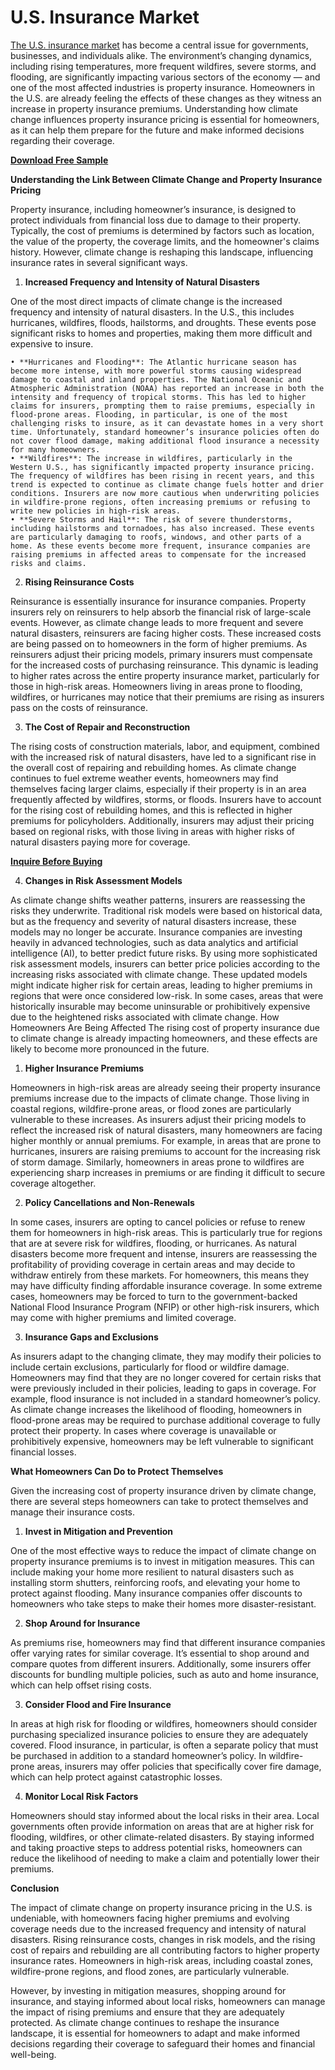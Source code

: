 # U.S. **Insurance Market**

[The U.S. insurance market](https://www.nextmsc.com/report/us-insurance-market) has become a central issue for governments, businesses, and individuals alike. The environment’s changing dynamics, including rising temperatures, more frequent wildfires, severe storms, and flooding, are significantly impacting various sectors of the economy — and one of the most affected industries is property insurance. Homeowners in the U.S. are already feeling the effects of these changes as they witness an increase in property insurance premiums. Understanding how climate change influences property insurance pricing is essential for homeowners, as it can help them prepare for the future and make informed decisions regarding their coverage.

**[Download Free Sample](https://www.nextmsc.com/us-insurance-market/request-sample)**

**Understanding the Link Between Climate Change and Property Insurance Pricing**

Property insurance, including homeowner’s insurance, is designed to protect individuals from financial loss due to damage to their property. Typically, the cost of premiums is determined by factors such as location, the value of the property, the coverage limits, and the homeowner's claims history. However, climate change is reshaping this landscape, influencing insurance rates in several significant ways.
   
  1. **Increased Frequency and Intensity of Natural Disasters**

One of the most direct impacts of climate change is the increased frequency and intensity of natural disasters. In the U.S., this includes hurricanes, wildfires, floods, hailstorms, and droughts. These events pose significant risks to homes and properties, making them more difficult and expensive to insure.
   
    • **Hurricanes and Flooding**: The Atlantic hurricane season has become more intense, with more powerful storms causing widespread damage to coastal and inland properties. The National Oceanic and Atmospheric Administration (NOAA) has reported an increase in both the intensity and frequency of tropical storms. This has led to higher claims for insurers, prompting them to raise premiums, especially in flood-prone areas. Flooding, in particular, is one of the most challenging risks to insure, as it can devastate homes in a very short time. Unfortunately, standard homeowner’s insurance policies often do not cover flood damage, making additional flood insurance a necessity for many homeowners.
    • **Wildfires**: The increase in wildfires, particularly in the Western U.S., has significantly impacted property insurance pricing. The frequency of wildfires has been rising in recent years, and this trend is expected to continue as climate change fuels hotter and drier conditions. Insurers are now more cautious when underwriting policies in wildfire-prone regions, often increasing premiums or refusing to write new policies in high-risk areas.
    • **Severe Storms and Hail**: The risk of severe thunderstorms, including hailstorms and tornadoes, has also increased. These events are particularly damaging to roofs, windows, and other parts of a home. As these events become more frequent, insurance companies are raising premiums in affected areas to compensate for the increased risks and claims.
   
   
  2. **Rising Reinsurance Costs**

Reinsurance is essentially insurance for insurance companies. Property insurers rely on reinsurers to help absorb the financial risk of large-scale events. However, as climate change leads to more frequent and severe natural disasters, reinsurers are facing higher costs. These increased costs are being passed on to homeowners in the form of higher premiums.
As reinsurers adjust their pricing models, primary insurers must compensate for the increased costs of purchasing reinsurance. This dynamic is leading to higher rates across the entire property insurance market, particularly for those in high-risk areas. Homeowners living in areas prone to flooding, wildfires, or hurricanes may notice that their premiums are rising as insurers pass on the costs of reinsurance.
   
  3. **The Cost of Repair and Reconstruction**

The rising costs of construction materials, labor, and equipment, combined with the increased risk of natural disasters, have led to a significant rise in the overall cost of repairing and rebuilding homes. As climate change continues to fuel extreme weather events, homeowners may find themselves facing larger claims, especially if their property is in an area frequently affected by wildfires, storms, or floods.
Insurers have to account for the rising cost of rebuilding homes, and this is reflected in higher premiums for policyholders. Additionally, insurers may adjust their pricing based on regional risks, with those living in areas with higher risks of natural disasters paying more for coverage.

**[Inquire Before Buying](https://www.nextmsc.com/us-insurance-market/inquire-before-buying)**
  
   4. **Changes in Risk Assessment Models**

As climate change shifts weather patterns, insurers are reassessing the risks they underwrite. Traditional risk models were based on historical data, but as the frequency and severity of natural disasters increase, these models may no longer be accurate. Insurance companies are investing heavily in advanced technologies, such as data analytics and artificial intelligence (AI), to better predict future risks. By using more sophisticated risk assessment models, insurers can better price policies according to the increasing risks associated with climate change.
These updated models might indicate higher risk for certain areas, leading to higher premiums in regions that were once considered low-risk. In some cases, areas that were historically insurable may become uninsurable or prohibitively expensive due to the heightened risks associated with climate change.
How Homeowners Are Being Affected
The rising cost of property insurance due to climate change is already impacting homeowners, and these effects are likely to become more pronounced in the future.
   
   1. **Higher Insurance Premiums**

Homeowners in high-risk areas are already seeing their property insurance premiums increase due to the impacts of climate change. Those living in coastal regions, wildfire-prone areas, or flood zones are particularly vulnerable to these increases. As insurers adjust their pricing models to reflect the increased risk of natural disasters, many homeowners are facing higher monthly or annual premiums.
For example, in areas that are prone to hurricanes, insurers are raising premiums to account for the increasing risk of storm damage. Similarly, homeowners in areas prone to wildfires are experiencing sharp increases in premiums or are finding it difficult to secure coverage altogether.
   
   2. **Policy Cancellations and Non-Renewals**

In some cases, insurers are opting to cancel policies or refuse to renew them for homeowners in high-risk areas. This is particularly true for regions that are at severe risk for wildfires, flooding, or hurricanes. As natural disasters become more frequent and intense, insurers are reassessing the profitability of providing coverage in certain areas and may decide to withdraw entirely from these markets.
For homeowners, this means they may have difficulty finding affordable insurance coverage. In some extreme cases, homeowners may be forced to turn to the government-backed National Flood Insurance Program (NFIP) or other high-risk insurers, which may come with higher premiums and limited coverage.
 
   3. **Insurance Gaps and Exclusions**

As insurers adapt to the changing climate, they may modify their policies to include certain exclusions, particularly for flood or wildfire damage. Homeowners may find that they are no longer covered for certain risks that were previously included in their policies, leading to gaps in coverage.
For example, flood insurance is not included in a standard homeowner’s policy. As climate change increases the likelihood of flooding, homeowners in flood-prone areas may be required to purchase additional coverage to fully protect their property. In cases where coverage is unavailable or prohibitively expensive, homeowners may be left vulnerable to significant financial losses.

**What Homeowners Can Do to Protect Themselves**

Given the increasing cost of property insurance driven by climate change, there are several steps homeowners can take to protect themselves and manage their insurance costs.
   
   1. **Invest in Mitigation and Prevention**

One of the most effective ways to reduce the impact of climate change on property insurance premiums is to invest in mitigation measures. This can include making your home more resilient to natural disasters such as installing storm shutters, reinforcing roofs, and elevating your home to protect against flooding. Many insurance companies offer discounts to homeowners who take steps to make their homes more disaster-resistant.
   
   2. **Shop Around for Insurance**

As premiums rise, homeowners may find that different insurance companies offer varying rates for similar coverage. It’s essential to shop around and compare quotes from different insurers. Additionally, some insurers offer discounts for bundling multiple policies, such as auto and home insurance, which can help offset rising costs.
   
   3. **Consider Flood and Fire Insurance**

In areas at high risk for flooding or wildfires, homeowners should consider purchasing specialized insurance policies to ensure they are adequately covered. Flood insurance, in particular, is often a separate policy that must be purchased in addition to a standard homeowner’s policy. In wildfire-prone areas, insurers may offer policies that specifically cover fire damage, which can help protect against catastrophic losses.
  
   4. **Monitor Local Risk Factors**

Homeowners should stay informed about the local risks in their area. Local governments often provide information on areas that are at higher risk for flooding, wildfires, or other climate-related disasters. By staying informed and taking proactive steps to address potential risks, homeowners can reduce the likelihood of needing to make a claim and potentially lower their premiums.

**Conclusion**

The impact of climate change on property insurance pricing in the U.S. is undeniable, with homeowners facing higher premiums and evolving coverage needs due to the increased frequency and intensity of natural disasters. Rising reinsurance costs, changes in risk models, and the rising cost of repairs and rebuilding are all contributing factors to higher property insurance rates. Homeowners in high-risk areas, including coastal zones, wildfire-prone regions, and flood zones, are particularly vulnerable.

However, by investing in mitigation measures, shopping around for insurance, and staying informed about local risks, homeowners can manage the impact of rising premiums and ensure that they are adequately protected. As climate change continues to reshape the insurance landscape, it is essential for homeowners to adapt and make informed decisions regarding their coverage to safeguard their homes and financial well-being.
